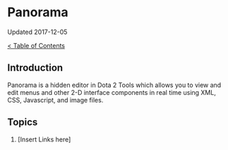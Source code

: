 # Panorama

Updated 2017-12-05

[< Table of Contents][0]

## Introduction

Panorama is a hidden editor in Dota 2 Tools which allows you to view and edit menus and other 2-D interface components in real time using XML, CSS, Javascript, and image files.

## Topics

1. [Insert Links here]

[0]: ../README.md
[1]: filename.md
[2]: filename.md
[3]: filename.md
[4]: filename.md
[5]: filename.md
[6]: filename.md
[7]: filename.md
[8]: filename.md

